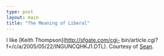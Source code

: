 ```yaml
---
type: post
layout: main
title: "The Meaning of Liberal"
---
```

I like [Keith Thompson](http://sfgate.com/cgi-
bin/article.cgi?f=/c/a/2005/05/22/INGUNCQHKJ1.DTL). Courtesy of
[Sean](http://www.everythingiknowiswrong.com/2005/05/leaving_the_lef.html).

